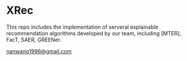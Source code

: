 # XRec
This repo includes the implementation of serveral explainable recommendation algorithms developed by our team, including [MTER], FacT, SAER, GREENer.

<nanwang1996@gmail.com>
